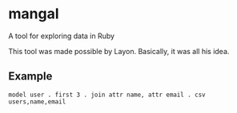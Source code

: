 # mangal
A tool for exploring data in Ruby

This tool was made possible by Layon. Basically, it was all his idea.

## Example

	model user . first 3 . join attr name, attr email . csv users,name,email
